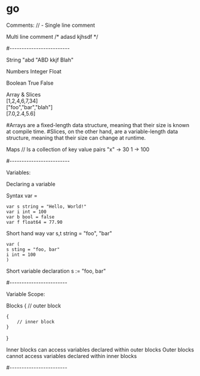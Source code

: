 # go

Comments:
// - Single line comment

Multi line comment
/*
adasd
kjhsdf
*/

#-------------------------

String
    "abd
    "ABD kkjf Blah"

Numbers
    Integer
    Float

Boolean
    True
    False

Array & Slices
    <br>
    [1,2,4,6,7,34]
    <br>
    ["foo","bar","blah"]
    <br>
    [7.0,2.4,5.6]

#Arrays are a fixed-length data structure, meaning that their size is known at compile time.
#Slices, on the other hand, are a variable-length data structure, meaning that their size can change at runtime.

Maps // Is a collection of key value pairs
    "x" -> 30
    1 -> 100

#-------------------------

Variables:

Declaring a variable

Syntax
    var <variable name> <variable type> = <value>

    var s string = "Hello, World!"
    var i int = 100
    var b bool = false
    var f float64 = 77.90

Short hand way
    var s,t string = "foo", "bar"

    var (
    s sting = "foo, bar"
    i int = 100
    )

Short variable declaration
    s := "foo, bar"

#------------------------

Variable Scope:

Blocks
{ // outer block

    {
        // inner block
    }

}

Inner blocks can access variables declared within outer blocks
Outer blocks cannot access variables declared within inner blocks

#------------------------

